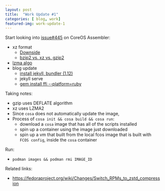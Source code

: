 ```yaml
---
layout: post
title:  "Work Update #1"
categories: [ blog, work]
featured-img: work-update-1
---
```


Start looking into [issue#445](https://github.com/coreos/coreos-assembler/issues/445) on CoreOS Assembler:

 - xz format
    - [Downside](https://www.nongnu.org/lzip/xz_inadequate.html)
    - [bzip2 vs. xz vs. gzip2](https://unix.stackexchange.com/questions/108100/why-are-tar-archive-formats-switching-to-xz-compression-to-replace-bzip2-and-wha)
 - [lzma algo](https://en.wikipedia.org/wiki/Lempel%E2%80%93Ziv%E2%80%93Markov_chain_algorithm)
 - blog update
    - [install jekyll, bundler (1.12)](https://developer.fedoraproject.org/start/sw/web-app/jekyll.html)
	- jekyll serve
    - [gem install ffi --platform=ruby](https://github.com/jekyll/jekyll/issues/5423)

Taking notes:
- gzip uses DEFLATE algorithm
- xz uses LZMA2
- Since `cosa` does not automatically update the image, 
- Process of `cosa init && cosa build && cosa run`: 
    * download a `cosa` image that has all of the scripts installed
    * spin up a container using the image just downloaded
    * spin up a vm that built from the local fcos image that is built with `FCOS config`, inside the `cosa` container

Run:
- `podman images && podman rmi IMAGE_ID`

Related links:
- https://fedoraproject.org/wiki/Changes/Switch_RPMs_to_zstd_compression

